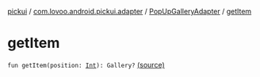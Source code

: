 [pickui](../../index.md) / [com.lovoo.android.pickui.adapter](../index.md) / [PopUpGalleryAdapter](index.md) / [getItem](./get-item.md)

# getItem

`fun getItem(position: `[`Int`](https://kotlinlang.org/api/latest/jvm/stdlib/kotlin/-int/index.html)`): Gallery?` [(source)](https://github.com/lovoo/android-pickpic/blob/master/pickui/src/main/kotlin/com/lovoo/android/pickui/adapter/PopUpGalleryAdapter.kt#L61)